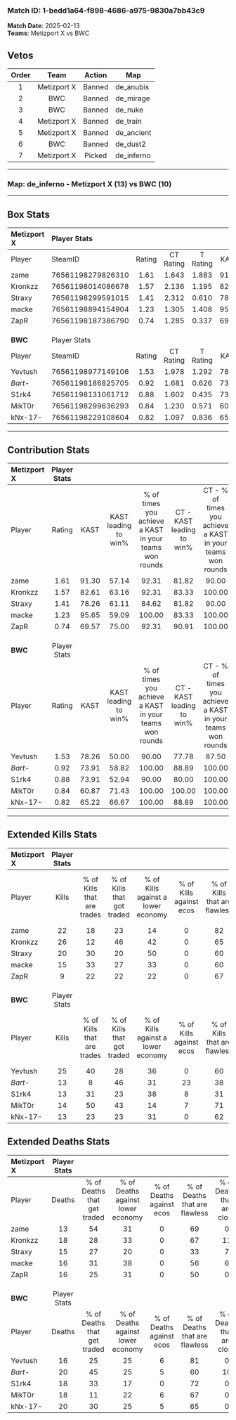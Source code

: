 ### Match ID: 1-bedd1a64-f898-4686-a975-9830a7bb43c9  
**Match Date**: 2025-02-13  
**Teams**: Metizport X vs BWC  

## Vetos  

| Order | Team | Action | Map |
| :---: | :--: | :----: | --- |
| 1 | Metizport X | Banned | de_anubis |
| 2 | BWC | Banned | de_mirage |
| 3 | BWC | Banned | de_nuke |
| 4 | Metizport X | Banned | de_train |
| 5 | Metizport X | Banned | de_ancient |
| 6 | BWC | Banned | de_dust2 |
| 7 | Metizport X | Picked | de_inferno |

---  

### **Map**: de_inferno - Metizport X (13) vs BWC (10)  
---  

## Box Stats  

| **Metizport X** | Player Stats      |        |           |          |       |       |       |         |        |      |     |
| :- | :- | :-: | :-: | :-: | :-: | :-: | :-: | :-: | :-: | :-: | :-: |
| Player          | SteamID           | Rating | CT Rating | T Rating | KAST  |  ADR  | Kills | Assists | Deaths | K/D  | HS% |
| zame            | 76561198279826310 |  1.61  |   1.643   |  1.883   | 91.30 | 101.2 |  22   |    8    |   13   | 1.69 | 40  |
| Kronkzz         | 76561198014086678 |  1.57  |   2.136   |  1.195   | 82.61 | 102.5 |  26   |    4    |   18   | 1.44 | 57  |
| Straxy          | 76561198299591015 |  1.41  |   2.312   |  0.610   | 78.26 | 101.6 |  20   |   10    |   15   | 1.33 | 45  |
| macke           | 76561198894154904 |  1.23  |   1.305   |  1.408   | 95.65 | 78.1  |  15   |    7    |   16   | 0.94 | 53  |
| ZapR            | 76561198187386790 |  0.74  |   1.285   |  0.337   | 69.57 | 51.6  |   9   |    8    |   16   | 0.56 | 44  |
|                 |                   |        |           |          |       |       |       |         |        |      |     |
|                 |                   |        |           |          |       |       |       |         |        |      |     |
|                 |                   |        |           |          |       |       |       |         |        |      |     |
| **BWC**         | Player Stats      |        |           |          |       |       |       |         |        |      |     |
| Player          | SteamID           | Rating | CT Rating | T Rating | KAST  |  ADR  | Kills | Assists | Deaths | K/D  | HS% |
| Yevtush         | 76561198977149106 |  1.53  |   1.978   |  1.292   | 78.26 | 94.6  |  25   |    5    |   16   | 1.56 | 60  |
| _Bart-_         | 76561198186825705 |  0.92  |   1.681   |  0.626   | 73.91 | 81.6  |  13   |    8    |   20   | 0.65 | 92  |
| S1rk4           | 76561198131061712 |  0.88  |   1.602   |  0.435   | 73.91 | 59.7  |  13   |    3    |   18   | 0.72 | 61  |
| MikT0r          | 76561198299636293 |  0.84  |   1.230   |  0.571   | 60.87 | 64.1  |  14   |    4    |   18   | 0.78 | 50  |
| kNx-17-         | 76561198229108604 |  0.82  |   1.097   |  0.836   | 65.22 | 71.4  |  13   |    7    |   20   | 0.65 | 69  |
---  

## Contribution Stats  

| **Metizport X** | Player Stats |       |                      |                                                        |                           |                                                             |                          |                                                            |
| :- | :-: | :-: | :-: | :-: | :-: | :-: | :-: | :-: |
| Player          |    Rating    | KAST  | KAST leading to win% | % of times you achieve a KAST in your teams won rounds | CT - KAST leading to win% | CT - % of times you achieve a KAST in your teams won rounds | T - KAST leading to win% | T - % of times you achieve a KAST in your teams won rounds |
| zame            |     1.61     | 91.30 |        57.14         |                         92.31                          |           81.82           |                            90.00                            |          30.00           |                           100.00                           |
| Kronkzz         |     1.57     | 82.61 |        63.16         |                         92.31                          |           83.33           |                           100.00                            |          28.57           |                           66.67                            |
| Straxy          |     1.41     | 78.26 |        61.11         |                         84.62                          |           81.82           |                            90.00                            |          28.57           |                           66.67                            |
| macke           |     1.23     | 95.65 |        59.09         |                         100.00                         |           83.33           |                           100.00                            |          30.00           |                           100.00                           |
| ZapR            |     0.74     | 69.57 |        75.00         |                         92.31                          |           90.91           |                           100.00                            |          40.00           |                           66.67                            |
|                 |              |       |                      |                                                        |                           |                                                             |                          |                                                            |
|                 |              |       |                      |                                                        |                           |                                                             |                          |                                                            |
|                 |              |       |                      |                                                        |                           |                                                             |                          |                                                            |
| **BWC**         | Player Stats |       |                      |                                                        |                           |                                                             |                          |                                                            |
| Player          |    Rating    | KAST  | KAST leading to win% | % of times you achieve a KAST in your teams won rounds | CT - KAST leading to win% | CT - % of times you achieve a KAST in your teams won rounds | T - KAST leading to win% | T - % of times you achieve a KAST in your teams won rounds |
| Yevtush         |     1.53     | 78.26 |        50.00         |                         90.00                          |           77.78           |                            87.50                            |          22.22           |                           100.00                           |
| _Bart-_         |     0.92     | 73.91 |        58.82         |                         100.00                         |           88.89           |                           100.00                            |          25.00           |                           100.00                           |
| S1rk4           |     0.88     | 73.91 |        52.94         |                         90.00                          |           80.00           |                           100.00                            |          14.29           |                           50.00                            |
| MikT0r          |     0.84     | 60.87 |        71.43         |                         100.00                         |          100.00           |                           100.00                            |          33.33           |                           100.00                           |
| kNx-17-         |     0.82     | 65.22 |        66.67         |                         100.00                         |           88.89           |                           100.00                            |          33.33           |                           100.00                           |
---  

## Extended Kills Stats  

| **Metizport X** | Player Stats |                            |                            |                                    |                         |                              |                                 |                                       |                    |           |
| :- | :-: | :-: | :-: | :-: | :-: | :-: | :-: | :-: | :-: | :-: |
| Player          |    Kills     | % of Kills that are trades | % of Kills that got traded | % of Kills against a lower economy | % of Kills against ecos | % of Kills that are flawless | % of Kills that are close duels | % of Kills that are assisted by flash | Pistol Round Kills | AWP Kills |
| zame            |      22      |             18             |             23             |                 14                 |            0            |              82              |                5                |                   0                   |         4          |     5     |
| Kronkzz         |      26      |             12             |             46             |                 42                 |            0            |              65              |                0                |                   8                   |         3          |     0     |
| Straxy          |      20      |             30             |             20             |                 50                 |            0            |              60              |                0                |                   0                   |         0          |     0     |
| macke           |      15      |             33             |             27             |                 33                 |            0            |              60              |                0                |                  27                   |         3          |     0     |
| ZapR            |      9       |             22             |             22             |                 22                 |            0            |              67              |               11                |                  11                   |         0          |     0     |
|                 |              |                            |                            |                                    |                         |                              |                                 |                                       |                    |           |
|                 |              |                            |                            |                                    |                         |                              |                                 |                                       |                    |           |
|                 |              |                            |                            |                                    |                         |                              |                                 |                                       |                    |           |
| **BWC**         | Player Stats |                            |                            |                                    |                         |                              |                                 |                                       |                    |           |
| Player          |    Kills     | % of Kills that are trades | % of Kills that got traded | % of Kills against a lower economy | % of Kills against ecos | % of Kills that are flawless | % of Kills that are close duels | % of Kills that are assisted by flash | Pistol Round Kills | AWP Kills |
| Yevtush         |      25      |             40             |             28             |                 36                 |            0            |              60              |                4                |                   4                   |         2          |     0     |
| _Bart-_         |      13      |             8              |             46             |                 31                 |           23            |              38              |                8                |                  15                   |         1          |     0     |
| S1rk4           |      13      |             31             |             23             |                 38                 |            8            |              31              |               15                |                   0                   |         0          |     0     |
| MikT0r          |      14      |             50             |             43             |                 14                 |            7            |              71              |                0                |                   7                   |         0          |     0     |
| kNx-17-         |      13      |             23             |             23             |                 31                 |            0            |              62              |                0                |                   0                   |         0          |     0     |
## Extended Deaths Stats  

| **Metizport X** | Player Stats |                             |                                   |                          |                               |                            |                           |               |
| :- | :-: | :-: | :-: | :-: | :-: | :-: | :-: | :-: |
| Player          |    Deaths    | % of Deaths that get traded | % of Deaths against lower economy | % of Deaths against ecos | % of Deaths that are flawless | % of Deaths that are close | % of Deaths while blinded | Deaths to AWP |
| zame            |      13      |             54              |                31                 |            0             |              69               |             0              |             8             |       0       |
| Kronkzz         |      18      |             28              |                33                 |            0             |              67               |             11             |             6             |       0       |
| Straxy          |      15      |             27              |                20                 |            0             |              33               |             7              |             7             |       0       |
| macke           |      16      |             31              |                38                 |            0             |              56               |             6              |             6             |       0       |
| ZapR            |      16      |             25              |                31                 |            0             |              50               |             0              |             0             |       0       |
|                 |              |                             |                                   |                          |                               |                            |                           |               |
|                 |              |                             |                                   |                          |                               |                            |                           |               |
|                 |              |                             |                                   |                          |                               |                            |                           |               |
| **BWC**         | Player Stats |                             |                                   |                          |                               |                            |                           |               |
| Player          |    Deaths    | % of Deaths that get traded | % of Deaths against lower economy | % of Deaths against ecos | % of Deaths that are flawless | % of Deaths that are close | % of Deaths while blinded | Deaths to AWP |
| Yevtush         |      16      |             25              |                25                 |            6             |              81               |             0              |             6             |       2       |
| _Bart-_         |      20      |             45              |                25                 |            5             |              60               |             10             |             5             |       1       |
| S1rk4           |      18      |             33              |                17                 |            0             |              72               |             0              |             0             |       1       |
| MikT0r          |      18      |             11              |                22                 |            6             |              67               |             0              |            11             |       0       |
| kNx-17-         |      20      |             30              |                25                 |            5             |              65               |             0              |            15             |       1       |
